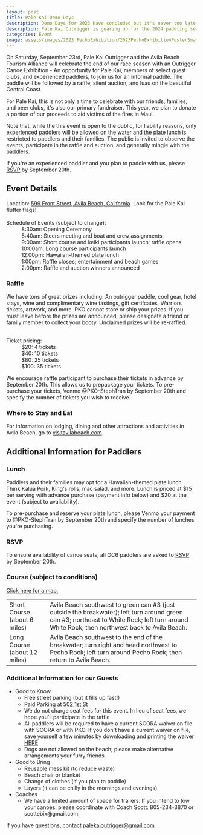 ```yaml
---
layout: post
title: Pale Kai Demo Days
description: Demo Days for 2023 have concluded but it's never too late to join us. Click here for more information!
description: Pale Kai Outrigger is gearing up for the 2024 paddling season. We're always looking for new friends. Click here for information on how you can join us!
categories: Event
image: assets/images/2023 PechoExhibition/2023PechoExhibitionPosterSmall.png
---
```

 
<!--
<iframe width="100%" height="624" src="https://www.youtube.com/embed/RZgSrb9B2Ec?autoplay=1&mute=1&playlist=RZgSrb9B2Ec&loop=1" title="2022 Pale Kai Pecho Funday" frameborder="0" allow="accelerometer; clipboard-write; encrypted-media; gyroscope; picture-in-picture" allowfullscreen></iframe> 
-->

On Saturday, September 23rd, Pale Kai Outrigger and the Avila Beach Tourism Alliance will celebrate the end of our race season
with an Outrigger Canoe Exhibition - An
opportunity for Pale Kai, members of select guest clubs, and experienced paddlers, to join us for an informal paddle. The paddle
will be followed by a raffle, silent auction, and luau on the beautiful Central Coast.
<p>
For Pale Kai, this is not only a time to celebrate with our friends, families, and peer clubs, it's also our primary fundraiser.
This year, we plan to donate a portion of our proceeds to aid victims of the fires in Maui.
<P>
Note that, while the this event is open to the public, for liability reasons, only experienced paddlers will be allowed on the water and
the plate lunch is restricted to paddlers and their families. The public is invited to observe the events, participate in the raffle and auction, and generally mingle with the paddlers.
<p>
If you're an experienced paddler and you plan to paddle with us, please <a href="https://forms.gle/BHFC5sqZcf2nMhag9" target="_blank" class="button special">RSVP</a> by September 20th.

<style type="text/css">
<!--
 .tab0 { margin-left: 0px; margin-top: 0px; margin-bottom: 0px }
 .tab1 { margin-left: 40px; margin-top: 0px; }
-->
</style>

<h2>Event Details</h2>

<p class="tab0">Location: <a href="https://goo.gl/maps/VLFRQMEQFwvGvdTX7" target="_blank">599 Front Street, Avila Beach, California</a>. Look for the Pale Kai flutter flags!<br><br>
Schedule of Events (subject to change):<br>
<p class="tab1">
    8:30am: Opening Ceremony<br>
    8:40am: Steers meeting and boat and crew assignments<br>
    9:00am: Short course and keiki participants launch; raffle opens<br>
    10:00am: Long course participants launch<br>
    12:00pm: Hawaiian-themed plate lunch<br>
    1:00pm: Raffle closes; entertainment and beach games<br>
    2:00pm: Raffle and auction winners announced<br>
</p>

<h3>Raffle</h3>

We have tons of great prizes including: An outrigger paddle, cool gear, hotel stays, wine and complimentary wine tastings,
gift certifcates, Warriors tickets, artwork, and more. PKO cannot store or ship
your prizes. If you must leave before the prizes are announced, please designate a friend or family member to collect your booty.
Unclaimed prizes will be re-raffled.<br><br>
<p class="tab0">
Ticket pricing:
<p class="tab1">
    $20: 4 tickets<br>
    $40: 10 tickets<br>
    $80: 25 tickets<br>
    $100: 35 tickets<br>
</p>
<p>
We encourage raffle participant to purchase their tickets in advance by September 20th. This allows us to prepackage your tickets.
To pre-purchase your tickets, Venmo @PKO-StephTran by September 20th and specify the number of tickets you wish to receive.

<h3>Where to Stay and Eat </h3>
<p>
For information on lodging, dining and other attractions and activities in Avila Beach, go to <a href="https://visitavilabeach.com/" target="_blank">visitavilabeach.com</a>.

<h2>Additional Information for Paddlers</h2>
<p>
<h3>Lunch</h3>
<p>
Paddlers and their families may opt for a Hawaiian-themed plate lunch. Think Kalua Pork, King's rolls, mac salad, and more. Lunch
is priced at $15 per serving with advance purchase (payment info below) and $20 at the event (subject to availability).
<p>
To pre-purchase and reserve your plate lunch, please Venmo your payment to @PKO-StephTran by September 20th and specify the number
of lunches you're purchasing.
<p>

<h3>RSVP</h3>
To ensure availability of canoe seats, all OC6 paddlers are asked to <a href="https://forms.gle/BHFC5sqZcf2nMhag9" target="_blank" class="button special">RSVP</a> by September 20th.

<h3>Course (subject to conditions)</h3>
<a href="/assets/images/2023 PechoExhibition/pechoCourse.png" target="_blank">Click here for a map.</a>
<p>
<table>
<tr><td>Short Course (about 6 miles)</td>
    <td>Avila Beach southwest to green can #3 (just outside the breakwater); left turn around green can #3; northeast to White Rock; left turn around White Rock; then northwest back to Avila Beach.</td></tr>
<tr><td>Long Course (about 12 miles)</td>
    <td>Avila Beach southwest to the end of the breakwater; turn right and head northwest to Pecho Rock; left turn around Pecho Rock; then return to Avila Beach.</td></tr>
</table>
<p>
<h3>Additional Information for our Guests</h3>
<ul>
    <li>
        Good to Know
        <ul>
            <li>Free street parking (but it fills up fast!)</li>
            <li>Paid Parking at <a target="_blank" href="https://goo.gl/maps/ST3diTTBTZkddoby9">502 1st St</a></li>
            <li>We do not charge seat fees for this event. In lieu of seat fees, we hope you'll participate in the raffle</li>
            <li>
                All paddlers will be required to have a current SCORA waiver on file with SCORA or with PKO. If you don't have a current waiver
                on file, save yourself a few minutes by downloading and printing the waiver <a href="/assets/images/2023 PechoExhibition/2023-SCORA-Liability-Waiver.pdf" target="_blank">HERE</a>
            </li>
            <li>Dogs are not allowed on the beach; please make alternative arrangements your furry friends</li>
        </ul>
    </li>
    <li>
        Good to Bring
        <ul>
            <li>Reusable mess kit (to reduce waste)</li>
            <li>Beach chair or blanket</li>
            <li>Change of clothes (if you plan to paddle)</li>
            <li>Layers (it can be chilly in the mornings and evenings)</li>
        </ul>
    </li>
    <li>
        Coaches
        <ul>
            <li>
                We have a limited amount of space for trailers. If you intend to tow your canoes, please coordinate with Coach Scott: 805-234-3870 or scottebix@gmail.com.
            </li>
        </ul>
    </li>
</ul>

<p>If you have questions, contact <a href="mailto:palekaioutrigger@gmail.com">palekaioutrigger@gmail.com</a>.

<!--
We especially want to thank our sponsors and donors who so generously donated to our raffle and silent auction:

<div class="table-wrapper">
    <table>
        <tbody>
            <tr>
                <td>
                    <ul>
                        <li>Alan Hancock College Winery</li>
                        <li>Aloha Designs</li>
                        <li>Ancient Peaks Winery</li>
                        <li>Atascadero 76</li>
                        <li>Avila Valley Barn</li>
                        <li>Beerwood</li>
                        <li>Blue Moon Over Avila</li>
                        <li>BooBoo Records</li>
                        <li>Cal Poly Golf</li>
                        <li>Central Coast Surfboards</li>
                        <li>Chalk Mountain Golf Course</li>
                        <li>Chamisal Vineyards</li>
                        <li>Christa Lowry Real Estate</li>
                            <li>Circle B Vineyard & Cellars</li>
                        <li>Colleen Gnos</li>
                        <li>Custom House</li>
                        <li>Earthscapes</li>
                        <li>Filipponi Winery</li>
                        <li>Flying Flags Avila Beach</li>
                        <li>Gander Publishing</li>
                        <li>Just Looking Gallery</li>
                        <li>Kelsey See Canyon Vineyards</li>
                        <li>Lido Restaurant & Lounge</li>
                        <li>Liquid Gravity</li>
                        <li>M4 Distributors</li>
                    </ul>
                </td>
                <td>
                    <ul>
                        <li>Marisol at the Cliffs</li>
                        <li>Mersea&#8217;s</li>
                            <li>Miner&#8217;s ACE Hardware</li>
                            <li>Moondoggies Beach Club</li>
                        <li>Ojai Olive Oil Company</li>
                            <li>Optometric Care Associates</li>
                        <li>Penman Springs Vineyard</li>
                        <li>Quickblade</li>
                        <li>Quiksilver/DC</li>
                        <li>Reimer&#8217;s Candy/Ice Cream</li>
                        <li>Riata Ranch</li>
                        <li>River Oaks Hot Springs Spa</li>
                        <li>Rod & Hammer&#8217;s SLO Stills</li>
                        <li>Sinor-LaVallee Wines </li>
                        <li>SLO Cider</li>
                        <li>SLO Roasted Coffee</li>
                        <li>Steinbeck Vineyards & Winery</li>
                        <li>Sub Sea Tours </li>
                        <li>Talley Farms Fresh Harvest</li>
                        <li>Talley Vineyards</li>
                            <li>The Mountain Air</li>
                        <li>The Pad</li>
                        <li>TopCat Studio - Tracy Lukehart</li>
                        <li>Turley Vineyard</li>
                        <li>Z Lil Shop of Hair</li>
                    </ul>
                </td>
            </tr>
        </tbody>
    </table>
</div>

<span class="image main"><a href="https://photos.app.goo.gl/jrjycPUWrx63oVmD6" target="_blank"><img src="/assets/images/2022 Pecho Fun Day/2022 PechoCollage.jpg" alt="" /></a></span>

Click on the collage to see additional photos from the event.

-->